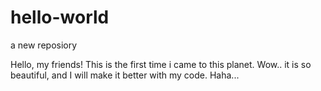 # hello-world
a new reposiory

Hello, my friends!
  This is the first time i came to this planet. Wow.. it is so beautiful, and
  I will make it better with my code. Haha...
